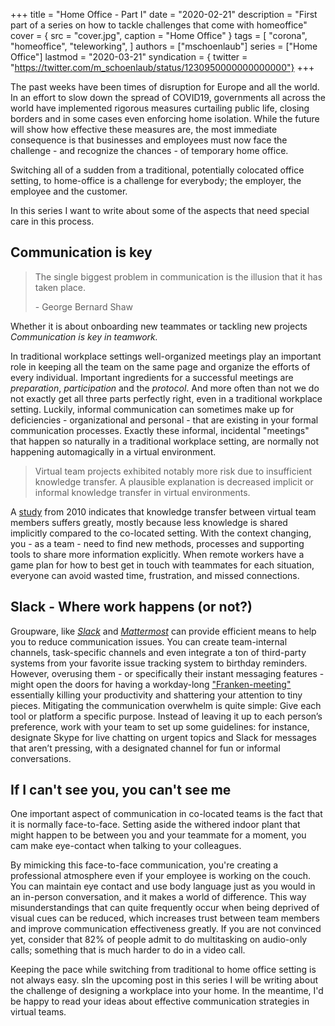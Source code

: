 +++
title = "Home Office - Part I"
date = "2020-02-21"
description = "First part of a series on how to tackle challenges that come with homeoffice"
cover = { src = "cover.jpg", caption = "Home Office" }
tags = [
    "corona", 
    "homeoffice",
    "teleworking",
]
authors = ["mschoenlaub"]
series = ["Home Office"]
lastmod = "2020-03-21"
syndication = { twitter = "https://twitter.com/m_schoenlaub/status/1230950000000000000"}
+++

The past weeks have been times of disruption for Europe and all the world.
In an effort to slow down the spread of COVID19, governments all across the world have implemented rigorous measures
curtailing public life, closing borders and in some cases even enforcing home isolation.
While the future will show how effective these measures are, the most immediate consequence
is that businesses and employees must now face the challenge - and recognize the chances - of temporary home office.

<!--more-->

Switching all of a sudden from a traditional, potentially colocated office setting, to
home-office is a challenge for everybody; the employer, the employee and the customer.

In this series I want to write about some of the aspects that need special care in this process.

## Communication is key

> The single biggest problem in communication is the illusion that it has taken place.
>
> \- George Bernard Shaw

Whether it is about onboarding new teammates or tackling new projects  
_Communication is key in teamwork._

In traditional workplace settings well-organized meetings play an important role in keeping all the team on the
same page and organize the efforts of every individual.
Important ingredients for a successful meetings are _preparation_, _participation_ and the _protocol_.
And more often than not we do not exactly get all three parts perfectly right, even in a traditional workplace setting.
Luckily, informal communication can sometimes make up for deficiencies
\- organizational and personal - that are existing in your formal communication processes.
Exactly these informal, incidental "meetings" that happen so naturally in a traditional workplace setting, are normally
not happening automagically in a virtual environment.

> Virtual team projects exhibited notably more risk due to insufficient knowledge transfer.
> A plausible explanation is decreased implicit or informal knowledge transfer in virtual environments.

A [study](https://doi.org/10.1016/j.ijproman.2009.08.002) from 2010 indicates that knowledge transfer between virtual
team members suffers greatly, mostly because less knowledge is shared implicitly compared to the co-located setting.
With the context changing, you - as a team - need to find new methods, processes and supporting tools to share more information explicitly.
When remote workers have a game plan for how to best get in touch with teammates for each situation, everyone can avoid wasted time, frustration,
and missed connections.

## Slack - Where work happens (or not?)

Groupware, like [_Slack_](www.slack.com) and [_Mattermost_](www.mattermost.com) can provide efficient means to help you
to reduce communication issues. You can create team-internal channels, task-specific channels and even integrate a ton of
third-party systems from your favorite issue tracking system to birthday reminders.
However, overusing them - or specifically their instant messaging features - might open the doors for
having a workday-long ["Franken-meeting"](https://medium.com/better-people/slack-i-m-breaking-up-with-you-54600ace03ea)
essentially killing your productivity and shattering your attention to tiny pieces.
Mitigating the communication overwhelm is quite simple: Give each tool or platform a specific purpose.
Instead of leaving it up to each person’s preference, work with your team to set up some guidelines:
for instance, designate Skype for live chatting on urgent topics and Slack for messages that aren’t pressing,
with a designated channel for fun or informal conversations.

## If I can't see you, you can't see me

One important aspect of communication in co-located teams is the fact that it is normally face-to-face.
Setting aside the withered indoor plant that might happen to be between you and your teammate for a moment,
you cam make eye-contact when talking to your colleagues.

By mimicking this face-to-face communication, you're creating a professional atmosphere even if your employee is working on the couch.
You can maintain eye contact and use body language just as you would in an in-person conversation, and it makes a world of difference.
This way misunderstandings that can quite frequently occur when being deprived of visual cues can be reduced, which increases trust between
team members and improve communication effectiveness greatly. If you are not convinced yet, consider that 82% of people
admit to do multitasking on audio-only calls; something that is much harder to do in a video call.

Keeping the pace while switching from traditional to home office setting is not always easy.
sIn the upcoming post in this series I will be writing about the challenge of designing a workplace into your home.
In the meantime, I'd be happy to read your ideas about effective communication strategies in virtual teams.
